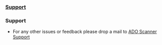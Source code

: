 ### [Support](Readme.md#Support)

### Support
- For any other issues or feedback please drop a mail to <a href="mailto:azskadosup@microsoft.com">ADO Scanner Support</a>

